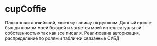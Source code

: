 # cupCoffie
Плохо знаю английский, поэтому напишу на русском. Данный проект был дипломом моей бывшей и является моей интеллектуальной собственностью так как все писал я. Реализована авторизация, распределение по ролям и таблички связанные СУБД
